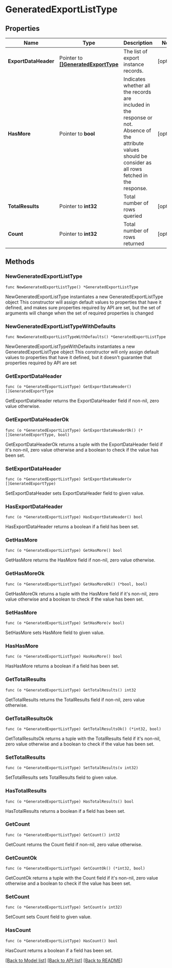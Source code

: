 # GeneratedExportListType

## Properties

Name | Type | Description | Notes
------------ | ------------- | ------------- | -------------
**ExportDataHeader** | Pointer to [**[]GeneratedExportType**](GeneratedExportType.md) | The list of export instance records. | [optional] 
**HasMore** | Pointer to **bool** | Indicates whether all the records are included in the response or not. Absence of the attribute values should be consider as all rows fetched in the response. | [optional] 
**TotalResults** | Pointer to **int32** | Total number of rows queried | [optional] 
**Count** | Pointer to **int32** | Total number of rows returned | [optional] 

## Methods

### NewGeneratedExportListType

`func NewGeneratedExportListType() *GeneratedExportListType`

NewGeneratedExportListType instantiates a new GeneratedExportListType object
This constructor will assign default values to properties that have it defined,
and makes sure properties required by API are set, but the set of arguments
will change when the set of required properties is changed

### NewGeneratedExportListTypeWithDefaults

`func NewGeneratedExportListTypeWithDefaults() *GeneratedExportListType`

NewGeneratedExportListTypeWithDefaults instantiates a new GeneratedExportListType object
This constructor will only assign default values to properties that have it defined,
but it doesn't guarantee that properties required by API are set

### GetExportDataHeader

`func (o *GeneratedExportListType) GetExportDataHeader() []GeneratedExportType`

GetExportDataHeader returns the ExportDataHeader field if non-nil, zero value otherwise.

### GetExportDataHeaderOk

`func (o *GeneratedExportListType) GetExportDataHeaderOk() (*[]GeneratedExportType, bool)`

GetExportDataHeaderOk returns a tuple with the ExportDataHeader field if it's non-nil, zero value otherwise
and a boolean to check if the value has been set.

### SetExportDataHeader

`func (o *GeneratedExportListType) SetExportDataHeader(v []GeneratedExportType)`

SetExportDataHeader sets ExportDataHeader field to given value.

### HasExportDataHeader

`func (o *GeneratedExportListType) HasExportDataHeader() bool`

HasExportDataHeader returns a boolean if a field has been set.

### GetHasMore

`func (o *GeneratedExportListType) GetHasMore() bool`

GetHasMore returns the HasMore field if non-nil, zero value otherwise.

### GetHasMoreOk

`func (o *GeneratedExportListType) GetHasMoreOk() (*bool, bool)`

GetHasMoreOk returns a tuple with the HasMore field if it's non-nil, zero value otherwise
and a boolean to check if the value has been set.

### SetHasMore

`func (o *GeneratedExportListType) SetHasMore(v bool)`

SetHasMore sets HasMore field to given value.

### HasHasMore

`func (o *GeneratedExportListType) HasHasMore() bool`

HasHasMore returns a boolean if a field has been set.

### GetTotalResults

`func (o *GeneratedExportListType) GetTotalResults() int32`

GetTotalResults returns the TotalResults field if non-nil, zero value otherwise.

### GetTotalResultsOk

`func (o *GeneratedExportListType) GetTotalResultsOk() (*int32, bool)`

GetTotalResultsOk returns a tuple with the TotalResults field if it's non-nil, zero value otherwise
and a boolean to check if the value has been set.

### SetTotalResults

`func (o *GeneratedExportListType) SetTotalResults(v int32)`

SetTotalResults sets TotalResults field to given value.

### HasTotalResults

`func (o *GeneratedExportListType) HasTotalResults() bool`

HasTotalResults returns a boolean if a field has been set.

### GetCount

`func (o *GeneratedExportListType) GetCount() int32`

GetCount returns the Count field if non-nil, zero value otherwise.

### GetCountOk

`func (o *GeneratedExportListType) GetCountOk() (*int32, bool)`

GetCountOk returns a tuple with the Count field if it's non-nil, zero value otherwise
and a boolean to check if the value has been set.

### SetCount

`func (o *GeneratedExportListType) SetCount(v int32)`

SetCount sets Count field to given value.

### HasCount

`func (o *GeneratedExportListType) HasCount() bool`

HasCount returns a boolean if a field has been set.


[[Back to Model list]](../README.md#documentation-for-models) [[Back to API list]](../README.md#documentation-for-api-endpoints) [[Back to README]](../README.md)


